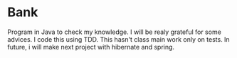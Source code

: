 # Bank
Program in Java to check my knowledge. I will be realy grateful for some advices.
I code this using TDD. This hasn't class main work only on tests.
In future, i will make next project with hibernate and spring.